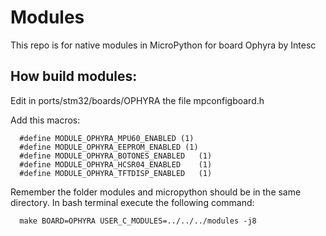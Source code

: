 # Modules
This repo is for native modules in MicroPython for board Ophyra by Intesc

## How build modules:

  Edit in ports/stm32/boards/OPHYRA the file mpconfigboard.h
  
  Add this macros:
``` 
  #define MODULE_OPHYRA_MPU60_ENABLED (1)
  #define MODULE_OPHYRA_EEPROM_ENABLED (1)
  #define MODULE_OPHYRA_BOTONES_ENABLED   (1)
  #define MODULE_OPHYRA_HCSR04_ENABLED    (1)
  #define MODULE_OPHYRA_TFTDISP_ENABLED   (1)
```
Remember the folder modules and micropython should be in the same directory.
In bash terminal execute the following command:

```
  make BOARD=OPHYRA USER_C_MODULES=../../../modules -j8 
```
